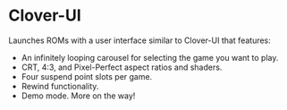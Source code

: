 # Clover-UI

Launches ROMs with a user interface similar to Clover-UI that features:
 - An infinitely looping carousel for selecting the game you want to play.
 - CRT, 4:3, and Pixel-Perfect aspect ratios and shaders.
 - Four suspend point slots per game.
 - Rewind functionality.
 - Demo mode.
 More on the way!